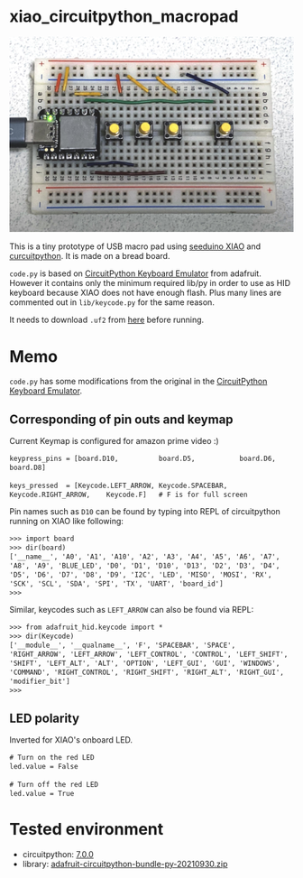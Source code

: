 # xiao_circuitpython_macropad

![bread board photo](./img.jpeg)

This is a tiny prototype of USB macro pad using [seeduino XIAO](https://wiki.seeedstudio.com/Seeeduino-XIAO/) and [curcuitpython](https://circuitpython.org/).
It is made on a bread board.

`code.py` is based on [CircuitPython Keyboard Emulator](https://learn.adafruit.com/circuitpython-essentials/circuitpython-hid-keyboard-and-mouse#circuitpython-keyboard-emulator-2985260-1) from adafruit. However it contains only the minimum required lib/py in order to use as HID keyboard because XIAO does not have enough flash. Plus many lines are commented out in `lib/keycode.py` for the same reason.

It needs to download `.uf2` from [here](https://circuitpython.org/board/seeeduino_xiao/) before running.

# Memo

`code.py` has some modifications from the original in the [CircuitPython Keyboard Emulator](https://learn.adafruit.com/circuitpython-essentials/circuitpython-hid-keyboard-and-mouse#circuitpython-keyboard-emulator-2985260-1).

## Corresponding of pin outs and keymap 

Current Keymap is configured for amazon prime video :)

```
keypress_pins = [board.D10,          board.D5,           board.D6,               board.D8]

keys_pressed  = [Keycode.LEFT_ARROW, Keycode.SPACEBAR,   Keycode.RIGHT_ARROW,    Keycode.F]   # F is for full screen
```

Pin names such as `D10` can be found by typing into REPL of circuitpython running on XIAO like following:
```
>>> import board
>>> dir(board)
['__name__', 'A0', 'A1', 'A10', 'A2', 'A3', 'A4', 'A5', 'A6', 'A7', 'A8', 'A9', 'BLUE_LED', 'D0', 'D1', 'D10', 'D13', 'D2', 'D3', 'D4', 'D5', 'D6', 'D7', 'D8', 'D9', 'I2C', 'LED', 'MISO', 'MOSI', 'RX', 'SCK', 'SCL', 'SDA', 'SPI', 'TX', 'UART', 'board_id']
>>>
```

Similar, keycodes such as `LEFT_ARROW` can also be found via REPL:
```
>>> from adafruit_hid.keycode import *
>>> dir(Keycode)
['__module__', '__qualname__', 'F', 'SPACEBAR', 'SPACE', 'RIGHT_ARROW', 'LEFT_ARROW', 'LEFT_CONTROL', 'CONTROL', 'LEFT_SHIFT', 'SHIFT', 'LEFT_ALT', 'ALT', 'OPTION', 'LEFT_GUI', 'GUI', 'WINDOWS', 'COMMAND', 'RIGHT_CONTROL', 'RIGHT_SHIFT', 'RIGHT_ALT', 'RIGHT_GUI', 'modifier_bit']
>>>
```

## LED polarity

Inverted for XIAO's onboard LED.

```
# Turn on the red LED
led.value = False

# Turn off the red LED
led.value = True
```

# Tested environment

- circuitpython: [7.0.0](https://circuitpython.org/board/seeeduino_xiao/)
- library: [adafruit-circuitpython-bundle-py-20210930.zip](https://circuitpython.org/libraries)
